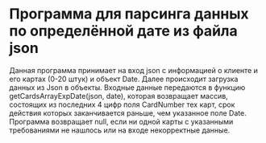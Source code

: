# Программа для парсинга данных по определённой дате из файла json
Данная программа принимает на вход json с информацией о клиенте и его картах (0-20 штук) и объект Date. Далее происходит загрузка данных из Json в объекты. 
Входные данные передаются в функцию getCardsArrayExpDate(json, date), которая возвращает массив, состоящих из последних 4 цифр поля CardNumber тех карт, 
срок действия которых заканчивается раньше, чем указанное поле Date.  
Программа возвращает null, если ни одной карты с указанными требованиями не нашлось или на входе некорректные данные.
